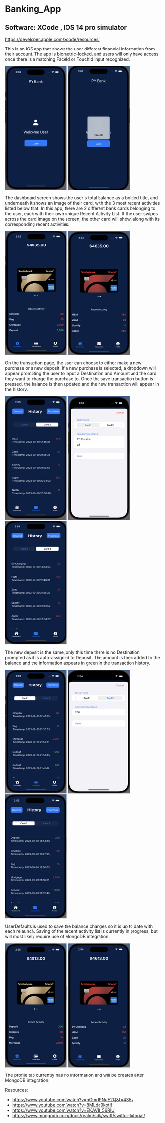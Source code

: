 # Banking_App
## Software: XCode , IOS 14 pro simulator 
https://developer.apple.com/xcode/resources/

This is an IOS app that shows the user different financial information from their account. 
The app is biometric-locked, and users will only have access once there is a matching FaceId or TouchId input recognized. 
    
<img src="https://github.com/pranavReddy120/Banking_App/blob/main/Version_2_Images/LoginScreen.png" width="200" height="400" />  <img src="https://github.com/pranavReddy120/Banking_App/blob/main/Version_2_Images/FaceID_Prompt.png" width="200" height="400" /> 



The dashboard screen shows the user's total balance as a bolded title, and underneath it shows an image of their card, with the 3 most recent activities listed below that. 
In this app, there are 2 different bank cards belonging to the user, each with their own unique Recent Activity List. If the user swipes across the card image on the screen, the other card will show, along with its corresponding recent activities. 


<img src="https://github.com/pranavReddy120/Banking_App/blob/main/Version_2_Images/Card1_dash.png" width="200" height="400" /> <img src="https://github.com/pranavReddy120/Banking_App/blob/main/Version_2_Images/Card2_dash.png" width="200" height="400" /> 


On the transaction page, the user can choose to either make a new purchase or a new deposit. If a new purchase is selected, a dropdown will appear prompting the user to input a Destination and Amount and the card they want to charge the purchase to. Once the save transaction button is pressed, the balance is then updated and the new transaction will appear in the history. 

<img src="https://github.com/pranavReddy120/Banking_App/blob/main/Version_2_Images/Card2_History.png" width="200" height="400" /> <img src="https://github.com/pranavReddy120/Banking_App/blob/main/Version_2_Images/Purchase_Dropdown.png" width="200" height="400" /> <img src="https://github.com/pranavReddy120/Banking_App/blob/main/Version_2_Images/Updated_Card2_History.png" width="200" height="400" /> 

The new deposit is the same, only this time there is no Destination prompted as it is auto-assigned to Deposit. The amount is then added to the balance and the information appears in green in the transaction history. 

<img src="https://github.com/pranavReddy120/Banking_App/blob/main/Version_2_Images/Card1_History.png" width="200" height="400" /> <img src="https://github.com/pranavReddy120/Banking_App/blob/main/Version_2_Images/Deposit_Dropdown.png" width="200" height="400" /> <img src="https://github.com/pranavReddy120/Banking_App/blob/main/Version_2_Images/Updated_Card1_History.png" width="200" height="400" /> 

UserDefaults is used to save the balance changes so it is up to date with each relaunch. Saving of the recent activity list is currently in progress, but will most likely require use of MongoDB integration. 

<img src="https://github.com/pranavReddy120/Banking_App/blob/main/Version_2_Images/Updated_Card1_Dash.png" width="200" height="400" /> <img src="https://github.com/pranavReddy120/Banking_App/blob/main/Version_2_Images/Updated_Card2_Dash.png" width="200" height="400" /> 

The profile tab currently has no information and will be created after MongoDB integration. 


Resources: 
- https://www.youtube.com/watch?v=nGmrtPNuE2Q&t=435s 
- https://www.youtube.com/watch?v=8MLdq9kotII
- https://www.youtube.com/watch?v=EKAVB_56RIU
- https://www.mongodb.com/docs/realm/sdk/swift/swiftui-tutorial/

